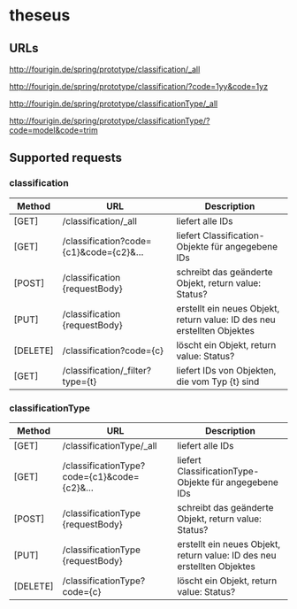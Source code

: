 # theseus

## URLs

http://fourigin.de/spring/prototype/classification/_all

http://fourigin.de/spring/prototype/classification/?code=1yy&code=1yz

http://fourigin.de/spring/prototype/classificationType/_all

http://fourigin.de/spring/prototype/classificationType/?code=model&code=trim


## Supported requests

### classification

| Method   | URL                                   | Description                                                             |
|----------|---------------------------------------|-------------------------------------------------------------------------|
| [GET]    | /classification/_all                  | liefert alle IDs                                                        |
| [GET]    | /classification?code={c1}&code={c2}&… | liefert Classification-Objekte für angegebene IDs                       |
| [POST]   | /classification {requestBody}         | schreibt das geänderte Objekt, return value: Status?                    |
| [PUT]    | /classification {requestBody}         | erstellt ein neues Objekt, return value: ID des neu erstellten Objektes |
| [DELETE] | /classification?code={c}              | löscht ein Objekt, return value: Status?                                |
| [GET]    | /classification/_filter?type={t}      | liefert IDs von Objekten, die vom Typ {t} sind                          |

### classificationType

| Method   | URL                                       | Description                                                             |
|----------|-------------------------------------------|-------------------------------------------------------------------------|
| [GET]    | /classificationType/_all                  | liefert alle IDs                                                        |
| [GET]    | /classificationType?code={c1}&code={c2}&… | liefert ClassificationType-Objekte für angegebene IDs                   |
| [POST]   | /classificationType {requestBody}         | schreibt das geänderte Objekt, return value: Status?                    |
| [PUT]    | /classificationType {requestBody}         | erstellt ein neues Objekt, return value: ID des neu erstellten Objektes |
| [DELETE] | /classificationType?code={c}              | löscht ein Objekt, return value: Status?                                |
